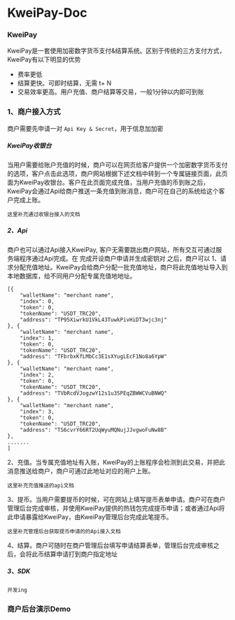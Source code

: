 # KweiPay-Doc

### KweiPay
KweiPay是一套使用加密数字货币支付&结算系统。区别于传统的三方支付方式，KweiPay有以下明显的优势
- 费率更低
- 结算更快。可即时结算，无需 t+ N
- 交易效率更高。用户充值、商户结算等交易，一般1分钟以内即可到账

### 1、商户接入方式
商户需要先申请一对 `Api Key & Secret`，用于信息加加密


##### KweiPay收银台
当用户需要给账户充值的时候，商户可以在网页给客户提供一个加密数字货币支付的选项，客户点击此选项，商户网站根据下述文档中转到一个专属链接页面，此页面为KweiPay收银台。客户在此页面完成充值，当用户充值的币到账之后，KweiPay会通过Api给商户推送一条充值到账消息，商户可在自己的系统给这个客户完成上账。


```
这里补充通过收银台接入的文档
```

##### 2、Api
商户也可以通过Api接入KweiPay, 客户无需要跳出商户网站，所有交互可通过服务端程序通过Api完成。在 完成开设商户申请并生成密钥对 之后，商户可以
1、请求分配充值地址。KweiPay会给商户分配一批充值地址，商户将此充值地址导入到本地数据库，给不同用户分配专属充值地地址。
```
[{
	"walletName": "merchant name",
	"index": 0,
	"token": 0,
	"tokenName": "USDT_TRC20",
	"address": "TP95XiwrkU1VkL43TuwkPivHiDT3wjc3nj"
}, {
	"walletName": "merchant name",
	"index": 1,
	"token": 0,
	"tokenName": "USDT_TRC20",
	"address": "TFbrbxKfLMbCc3E1sXYugLEcF1No8a6YpW"
}, {
	"walletName": "merchant name",
	"index": 2,
	"token": 0,
	"tokenName": "USDT_TRC20",
	"address": "TVbRcdVJogzwY12s1u3SPEqZBWWCVuBNWQ"
}, {
	"walletName": "merchant name",
	"index": 3,
	"token": 0,
	"tokenName": "USDT_TRC20",
	"address": "TS6cvrY66RT2UqWyuMQNujJJvgwoFuNw8B"
},
.......
]
```

2、充值。当专属充值地址有入账，KweiPay的上账程序会检测到此交易，并把此消息推送给商户，商户可通过此地址对应的用户上账。
```
这里补充充值推送的api文档
```

3、提币。当用户需要提币的时候，可在网站上填写提币表单申请。商户可在商户管理后台完成审核，并使用KweiPay提供的热钱包完成提币申请；或者通过Api将此申请暴露给KweiPay，由KweiPay管理后台完成此笔提币。
```
这里补充管理后台获取提币申请的的Api接入文档
```

4、结算。商户可随时在商户管理后台填写申请结算表单，管理后台完成审核之后，会将此币结算申请打到商户指定地址

##### 3、SDK
```
开发ing
```

### 商户后台演示Demo
